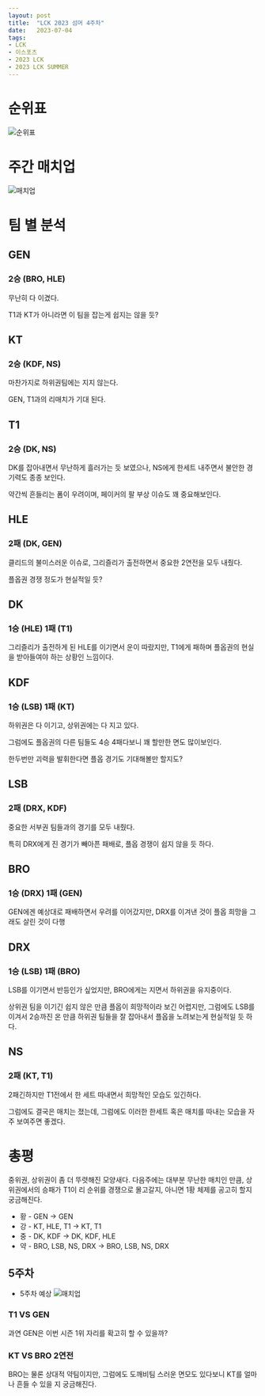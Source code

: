 ```yaml
---
layout: post
title:  "LCK 2023 섬머 4주차"
date:   2023-07-04
tags:
- LCK
- 이스포츠
- 2023 LCK
- 2023 LCK SUMMER
---
```


# 순위표

![순위표](../fan/img/2023/lck/summer_week4.jpg)

# 주간 매치업

![매치업](../fan/img/2023/lck/summer_week4_matchup.png)

# 팀 별 분석

## GEN

### 2승 (BRO, HLE)

무난히 다 이겼다.

T1과 KT가 아니라면 이 팀을 잡는게 쉽지는 않을 듯?

## KT

### 2승 (KDF, NS)

마찬가지로 하위권팀에는 지지 않는다.

GEN, T1과의 리매치가 기대 된다.

## T1

### 2승 (DK, NS)

DK를 잡아내면서 무난하게 흘러가는 듯 보였으나, NS에게 한세트 내주면서 불안한 경기력도 종종 보인다.

약간씩 흔들리는 폼이 우려이며, 페이커의 팔 부상 이슈도 꽤 중요해보인다.

## HLE

### 2패 (DK, GEN)

클리드의 불미스러운 이슈로, 그리즐리가 출전하면서 중요한 2연전을 모두 내줬다.

플옵권 경쟁 정도가 현실적일 듯?

## DK

### 1승 (HLE) 1패 (T1)

그리즐리가 출전하게 된 HLE를 이기면서 운이 따랐지만, T1에게 패하며 플옵권의 현실을 받아들여야 하는 상황인 느낌이다.

## KDF

### 1승 (LSB) 1패 (KT)

하위권은 다 이기고, 상위권에는 다 지고 있다.

그럼에도 플옵권의 다른 팀들도 4승 4패다보니 꽤 할만한 면도 많이보인다.

한두번만 괴력을 발휘한다면 플옵 경기도 기대해볼만 할지도?

## LSB

### 2패 (DRX, KDF)

중요한 서부권 팀들과의 경기를 모두 내줬다.

특히 DRX에게 진 경기가 빼아픈 패배로, 플옵 경쟁이 쉽지 않을 듯 하다.

## BRO

### 1승 (DRX) 1패 (GEN)

GEN에겐 예상대로 패배하면서 우려를 이어갔지만, DRX를 이겨낸 것이 플옵 희망을 그래도 살린 것이 다행


## DRX

### 1승 (LSB) 1패 (BRO)

LSB를 이기면서 반등인가 싶었지만, BRO에게는 지면서 하위권을 유지중이다.

상위권 팀을 이기긴 쉽지 않은 만큼 플옵이 희망적이라 보긴 어렵지만, 그럼에도 LSB를 이겨서 2승까진 온 만큼 하위권 팀들을 잘 잡아내서 플옵을 노려보는게 현실적일 듯 하다.

## NS

### 2패 (KT, T1)

2패긴하지만 T1전에서 한 세트 따내면서 희망적인 모습도 있긴하다.

그럼에도 결국은 매치는 졌는데, 그럼에도 이러한 한세트 혹은 매치를 따내는 모습을 자주 보여주면 좋겠다.


# 총평

중위권, 상위권이 좀 더 뚜렷해진 모양새다. 다음주에는 대부분 무난한 매치인 만큼, 상위권에서의 승패가 T1이 리 순위를 경쟁으로 몰고갈지, 아니면 1황 체제를 공고히 할지 궁금해진다.

* 황 - GEN -> GEN
* 강 - KT, HLE, T1 -> KT, T1
* 중 - DK, KDF -> DK, KDF, HLE
* 약 - BRO, LSB, NS, DRX -> BRO, LSB, NS, DRX


## 5주차

* 5주차 예상
    ![매치업](../fan/img/2023/lck/summer_week5_matchup.png)

### T1 VS GEN

과연 GEN은 이번 시즌 1위 자리를 확고히 할 수 있을까?

### KT VS BRO 2연전

BRO는 물론 상대적 약팀이지만, 그럼에도 도깨비팀 스러운 면모도 있다보니 KT를 얼마나 흔들 수 있을 지 궁금해진다.